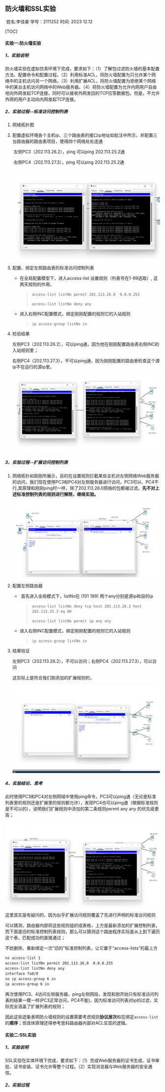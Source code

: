 ## 防火墙和SSL实验

​											 姓名:李佳豪 	学号：2111252 	时间: 2023 12.12

[TOC]



#### 实验一:防火墙实验

##### 1、实验说明

防火墙实验在虚拟仿真环境下完成，要求如下：（1）了解包过滤防火墙的基本配置方法、配置命令和配置过程。（2）利用标准ACL，将防火墙配置为只允许某个网络中的主机访问另一个网络。（3）利用扩展ACL，将防火墙配置为拒绝某个网络中的某台主机访问网络中的Web服务器。（4）将防火墙配置为允许内网用户自由地向外网发起TCP连接，同时可以接收外网发回的TCP应答数据包。但是，不允许外网的用户主动向内网发起TCP连接。

##### 2、实验过程--标准访问控制列表

1. 网络拓扑图

2. 配置虚拟环境各个主机ip、三个路由表的接口ip地址如批注中所示，并配置三台路由器的路由表项目，使得四个网络处处连通

   ​	左侧PC3（202.113.26.2），ping 可以ping 202.113.25.2通

   ​	右侧PC4（202.113.27.3），ping 可以ping 202.113.25.2通

   ​	![image-20231211223959999](1.png)

3. 配置、绑定左侧路由表的标准访问控制列表

   - 在全局配置模型下，进入access-list 设置规则（列表号在1-99选取）, 这两天规则的作用，

     > `access-list listNo permit 202.113.26.0  0.0.0.255`
     >
     > `access-list listNo deny any`

   - 进入右侧INC配置模式，绑定刚刚配置的规则它的入站规则

     >`ip access-group listNo in`

4. 检验结果

   左侧PC3（202.113.26.2），可以ping通，因为他在刚刚配置路由表右侧INC的入站规则里；

   右侧PC4（202.113.27.3），不可以ping通，因为刚刚配置的路由表检查这个源ip不在运行的源ip里。

   ![image-20231211224234506](2.png)


##### 3、实验过程--扩展访问控制列表
1. 网络拓扑如刚刚所展示，目的在设置规则拦截某些主机对左侧网络Web服务器的访问，我们现在使用PC3和PC4对左侧服务器进行访问，PC3可以、PC4不行,其原理和刚刚ping时一样，除了202.113.26.0网络的包都被过滤。**先不对上述标准控制列表的规则进行解除，继续实验。**

   ![image-20231211224832892](3.png)

2. 配置左侧路由器

   - ​	首先进入全局模式下，listNo在 (101 199)  两个any分别是源ip和目的ip

     > `access-list listNo deny tcp host 202.113.26.2 host 202.113.25.3 eq 80`
     >
     > `access-list listNo permit ip any any`

   - 进入右侧INC配置模式，绑定刚刚配置的规则它的入站规则

     > `ip access-group listNo in`

3. 结果验证

   左侧PC3（202.113.26.2），不可以访问；右侧PC4（202.113.27.3），可以访问

   这实际上是符合我们刚添加的扩展规则的，

   ![image-20231211225548321](4.png)

   

##### 4、实验结论、思考

此时使用PC3和PC4对左侧网域中使用ping命令，PC3可以ping通（无论是标准列表里的规则还是扩展里的规则都允许），发现PC4也可以ping通（根据标准规则是不可以的），说明我们扩展规则中添加的第二条规则permit any any 的优先级更高；

![image-20231211225822722](5.png)

这里其实是有疑问的，因为似乎扩展访问规则覆盖了先进行声明的标准访问规则



可以猜测，路由器内部将这些规则组织成表格，上方是最新添加的扩展控制列表，而下面是旧的标准控制列表规则，那么可以猜测这个路由程序实际是从上到下遍历这个表，匹配成功的直接通过；

不妨删除、重新绑定一次"旧的"标准控制列表，让它置于“access-lists”的最上方

~~~bash
no access-list 1
access-list listNo permit 202.113.26.0  0.0.0.255
access-list listNo deny any
interface fa0/0
no ip access-group 6 in
ip access-group 6 in
~~~

再次使用PC3、4访问左侧服务器、ping左侧网段，发现和刚开始只有标准访问列表的结果一模一样(PC3正常访问，PC4不能)，因为标准访问列表对ip的过滤，实际完全涵盖了扩展列表的规则；

因此这些迹象表明防火墙规则的设置需要考虑规则**协议层次**和在绑定`access-list`的**顺序**；但具体原理还得参考思科路由器内部对ACL实现的逻辑。



#### 实验二:SSL实验
##### 1、实验说明

SSL实验在实体环境下完成，要求如下：（1）完成Web服务器的证书生成、证书审批、证书安装、证书允许等整个过程。（2）实现浏览器与Web服务器的安全通信。

##### 2、实验过程